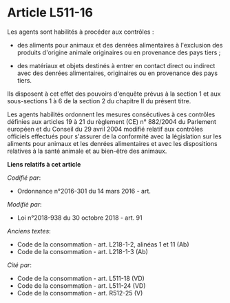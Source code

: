 # Article L511-16

Les agents sont habilités à procéder aux contrôles :

- des aliments pour animaux et des denrées alimentaires à l'exclusion des produits d'origine animale originaires ou en
provenance des pays tiers ;

- des matériaux et objets destinés à entrer en contact direct ou indirect avec des denrées alimentaires, originaires ou en
provenance des pays tiers.

Ils disposent à cet effet des pouvoirs d'enquête prévus à la section 1 et aux sous-sections 1 à 6 de la section 2 du chapitre
II du présent titre.

Les agents habilités ordonnent les mesures consécutives à ces contrôles définies aux articles 19 à 21 du règlement (CE) n°
882/2004 du Parlement européen et du Conseil du 29 avril 2004 modifié relatif aux contrôles officiels effectués pour
s'assurer de la conformité avec la législation sur les aliments pour animaux et les denrées alimentaires et avec les
dispositions relatives à la santé animale et au bien-être des animaux.

**Liens relatifs à cet article**

_Codifié par_:

  - Ordonnance n°2016-301 du 14 mars 2016 - art.

_Modifié par_:

  - Loi n°2018-938 du 30 octobre 2018 - art. 91

_Anciens textes_:

  - Code de la consommation - art. L218-1-2, alinéas 1 et 11 (Ab)
  - Code de la consommation - art. L218-1-3 (Ab)

_Cité par_:

  - Code de la consommation - art. L511-18 (VD)
  - Code de la consommation - art. L511-24 (VD)
  - Code de la consommation - art. R512-25 (V)
